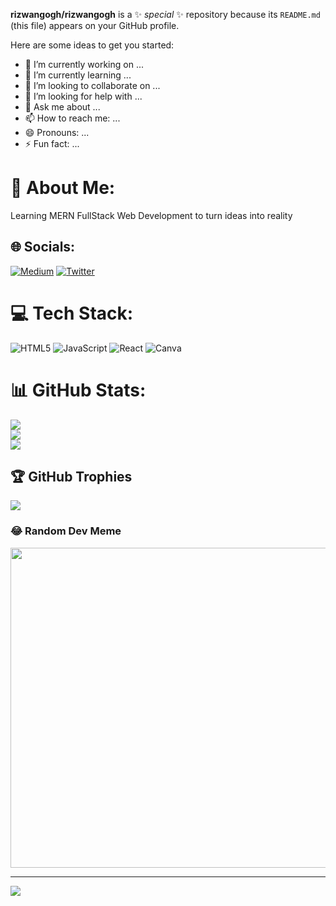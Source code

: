
**rizwangogh/rizwangogh** is a ✨ _special_ ✨ repository because its `README.md` (this file) appears on your GitHub profile.

Here are some ideas to get you started:

- 🔭 I’m currently working on ...
- 🌱 I’m currently learning ...
- 👯 I’m looking to collaborate on ...
- 🤔 I’m looking for help with ...
- 💬 Ask me about ...
- 📫 How to reach me: ...
- 😄 Pronouns: ...
- ⚡ Fun fact: ...

# 💫 About Me:
Learning MERN FullStack Web Development to turn ideas into reality


## 🌐 Socials:
[![Medium](https://img.shields.io/badge/Medium-12100E?logo=medium&logoColor=white)](https://medium.com/@rizwanopq) [![Twitter](https://img.shields.io/badge/Twitter-%231DA1F2.svg?logo=Twitter&logoColor=white)](https://twitter.com/rizwangogh) 

# 💻 Tech Stack:
![HTML5](https://img.shields.io/badge/html5-%23E34F26.svg?style=plastic&logo=html5&logoColor=white) ![JavaScript](https://img.shields.io/badge/javascript-%23323330.svg?style=plastic&logo=javascript&logoColor=%23F7DF1E) ![React](https://img.shields.io/badge/react-%2320232a.svg?style=plastic&logo=react&logoColor=%2361DAFB) ![Canva](https://img.shields.io/badge/Canva-%2300C4CC.svg?style=plastic&logo=Canva&logoColor=white)
# 📊 GitHub Stats:
![](https://github-readme-stats.vercel.app/api?username=rizwangogh&theme=dark&hide_border=false&include_all_commits=true&count_private=true)<br/>
![](https://github-readme-streak-stats.herokuapp.com/?user=rizwangogh&theme=dark&hide_border=false)<br/>
![](https://github-readme-stats.vercel.app/api/top-langs/?username=rizwangogh&theme=dark&hide_border=false&include_all_commits=true&count_private=true&layout=compact)

## 🏆 GitHub Trophies
![](https://github-profile-trophy.vercel.app/?username=rizwangogh&theme=radical&no-frame=true&no-bg=false&margin-w=4)

### 😂 Random Dev Meme
<img src="https://random-memer.herokuapp.com/" width="512px"/>

---
[![](https://visitcount.itsvg.in/api?id=rizwangogh&icon=7&color=12)](https://visitcount.itsvg.in)

<!-- Proudly created with GPRM ( https://gprm.itsvg.in ) -->
